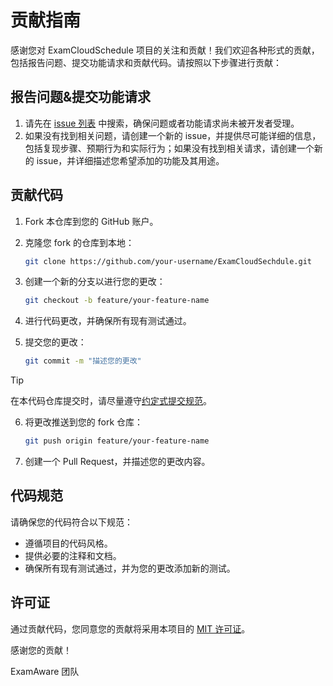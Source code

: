 # 贡献指南

感谢您对 ExamCloudSchedule 项目的关注和贡献！我们欢迎各种形式的贡献，包括报告问题、提交功能请求和贡献代码。请按照以下步骤进行贡献：

## 报告问题&提交功能请求

1. 请先在 [issue 列表](https://github.com/ExamAware/ExamCloudSechdule/issues) 中搜索，确保问题或者功能请求尚未被开发者受理。
2. 如果没有找到相关问题，请创建一个新的 issue，并提供尽可能详细的信息，包括复现步骤、预期行为和实际行为；如果没有找到相关请求，请创建一个新的 issue，并详细描述您希望添加的功能及其用途。

## 贡献代码

1. Fork 本仓库到您的 GitHub 账户。
2. 克隆您 fork 的仓库到本地：

    ```bash
    git clone https://github.com/your-username/ExamCloudSechdule.git
    ```

3. 创建一个新的分支以进行您的更改：

    ```bash
    git checkout -b feature/your-feature-name
    ```

4. 进行代码更改，并确保所有现有测试通过。
5. 提交您的更改：

    ```bash
    git commit -m "描述您的更改"
    ```

> [!TIP]
> 
> 在本代码仓库提交时，请尽量遵守[约定式提交规范](https://www.conventionalcommits.org/zh-hans/v1.0.0/)。

6. 将更改推送到您的 fork 仓库：

    ```bash
    git push origin feature/your-feature-name
    ```

7. 创建一个 Pull Request，并描述您的更改内容。

## 代码规范

请确保您的代码符合以下规范：

- 遵循项目的代码风格。
- 提供必要的注释和文档。
- 确保所有现有测试通过，并为您的更改添加新的测试。

## 许可证

通过贡献代码，您同意您的贡献将采用本项目的 [MIT 许可证](../LICENSE)。

感谢您的贡献！

ExamAware 团队
